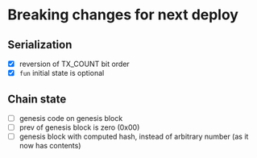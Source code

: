 # Breaking changes for next deploy

## Serialization

- [X] reversion of TX_COUNT bit order
- [X] `fun` initial state is optional

## Chain state

- [ ] genesis code on genesis block
- [ ] prev of genesis block is zero (0x00)
- [ ] genesis block with computed hash, instead of arbitrary number (as it now
      has contents)
